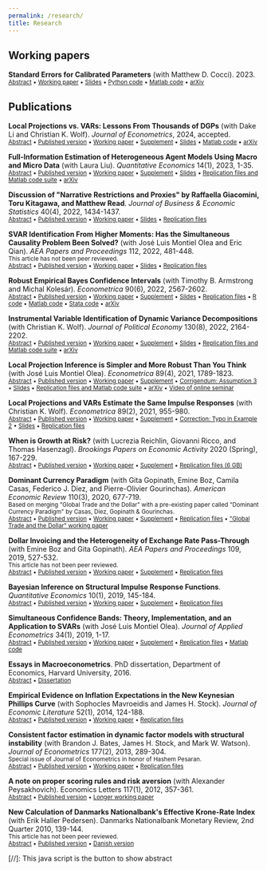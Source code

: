 ```yaml
---
permalink: /research/
title: Research
---
```


## Working papers

**Standard Errors for Calibrated Parameters** (with Matthew D. Cocci). 2023.\
<small><a href="#/" onclick="visib('calibration')">Abstract</a> &bull; [Working paper](../files/calibration.pdf) &bull; [Slides](../files/calibration_slides.pdf) &bull; [Python code](https://github.com/mikkelpm/stderr_calibration_python) &bull; [Matlab code](https://github.com/mikkelpm/stderr_calibration_matlab) &bull; [arXiv](https://arxiv.org/abs/2109.08109)</small>
<div id="calibration" style="display: none; text-align: justify; line-height: 1.1; margin: -1em 0em 1em 0em" ><small>
Calibration, the practice of choosing the parameters of a structural model to match certain empirical moments, can be viewed as minimum distance estimation. Existing standard error formulas for such estimators require a consistent estimate of the correlation structure of the empirical moments, which is often unavailable in practice. Instead, the variances of the individual empirical moments are usually readily estimable. Using only these variances, we derive conservative standard errors and confidence intervals for the structural parameters that are valid even under the worst-case correlation structure. In the over-identified case, we show that the moment weighting scheme that minimizes the worst-case estimator variance amounts to a moment selection problem with a simple solution. Finally, we develop tests of over-identifying or parameter restrictions. We apply our methods empirically to a model of menu cost pricing for multi-product firms and to a heterogeneous agent New Keynesian model.
</small></div>


## Publications

**Local Projections vs. VARs: Lessons From Thousands of DGPs** (with Dake Li and Christian K. Wolf). *Journal of Econometrics*, 2024, accepted.\
<small><a href="#/" onclick="visib('lp-var-simul')">Abstract</a> &bull; [Published version](https://doi.org/10.1016/j.jeconom.2024.105722) &bull; [Working paper](../files/lp_var_simul.pdf) &bull; [Supplement](../files/lp_var_simul_supplement.pdf) &bull; [Slides](../files/lp_var_simul_slides.pdf) &bull; [Matlab code](https://github.com/dake-li/lp_var_simul) &bull; [arXiv](https://arxiv.org/abs/2104.00655)</small>
<div id="lp-var-simul" style="display: none; text-align: justify; line-height: 1.1; margin: -1em 0em 1em 0em" ><small>
We conduct a simulation study of Local Projection (LP) and Vector Autoregression (VAR) estimators of structural impulse responses across thousands of data generating processes, designed to mimic the properties of the universe of U.S. macroeconomic data. Our analysis considers various identification schemes and several variants of LP and VAR estimators, employing bias correction, shrinkage, or model averaging. A clear bias-variance trade-off emerges: LP estimators have lower bias than VAR estimators, but they also have substantially higher variance at intermediate and long horizons. Bias-corrected LP is the preferred method if and only if the researcher overwhelmingly prioritizes bias. For researchers who also care about precision, VAR methods are the most attractive&mdash;Bayesian VARs at short and long horizons, and least-squares VARs at intermediate and long horizons.
</small></div>

**Full-Information Estimation of Heterogeneous Agent Models Using Macro and Micro Data** (with Laura Liu). *Quantitative Economics* 14(1), 2023, 1-35.\
<small><a href="#/" onclick="visib('het_agents')">Abstract</a> &bull; [Published version](https://doi.org/10.3982/QE1810) &bull; [Working paper](../files/het_agents.pdf) &bull; [Supplement](../files/het_agents_supplement.pdf) &bull; [Slides](../files/het_agents_slides.pdf) &bull; [Replication files and Matlab code suite](https://github.com/mikkelpm/het_agents_bayes) &bull; [arXiv](https://arxiv.org/abs/2101.04771)</small>
<div id="het_agents" style="display: none; text-align: justify; line-height: 1.1; margin: -1em 0em 1em 0em" ><small>
We develop a generally applicable full-information inference method for heterogeneous agent models, combining aggregate time series data and repeated cross sections of micro data. To handle unobserved aggregate state variables that affect cross-sectional distributions, we compute a numerically unbiased estimate of the model-implied likelihood function. Employing the likelihood estimate in a Markov Chain Monte Carlo algorithm, we obtain fully efficient and valid Bayesian inference. Evaluation of the micro part of the likelihood lends itself naturally to parallel computing. Numerical illustrations in models with heterogeneous households or firms demonstrate that the proposed full-information method substantially sharpens inference relative to using only macro data, and for some parameters micro data is essential for identification.
</small></div>

**Discussion of "Narrative Restrictions and Proxies" by Raffaella Giacomini, Toru Kitagawa, and Matthew Read**. *Journal of Business & Economic Statistics* 40(4), 2022, 1434-1437.\
<small><a href="#/" onclick="visib('narrative_discussion')">Abstract</a> &bull; [Published version](https://doi.org/10.1080/07350015.2022.2096042) &bull; [Working paper](../files/narrative_discussion.pdf) &bull; [Slides](../files/narrative_discussion_slides.pdf) &bull; [Replication files](../files/narrative_discussion_replication.zip)</small>
<div id="narrative_discussion" style="display: none; text-align: justify; line-height: 1.1; margin: -1em 0em 1em 0em" ><small>
In this discussion of an insightful paper by Giacomini, Kitagawa & Read (GKR), I make two points. First, the proxy approach to exploiting narrative restrictions has several appealing robustness properties relative to the likelihood approaches of Antolín-Díaz &amp; Rubio-Ramírez&nbsp;(2018) and GKR (2021): The proxy approach allows the narrative signals to be imperfect and arrive non-randomly, and furthermore, the economic shocks are allowed to be non-invertible. Second, the weak instrument problem that GKR discuss can be overcome by using procedures designed for small samples, such as permutation tests.
</small></div>

**SVAR Identification From Higher Moments: Has the Simultaneous Causality Problem Been Solved?** (with José Luis Montiel Olea and Eric Qian). *AEA Papers and Proceedings* 112, 2022, 481-448.\
<small>This article has not been peer reviewed.<br>
<a href="#/" onclick="visib('higher_moments')">Abstract</a> &bull; [Published version](https://doi.org/10.1257/pandp.20221047) &bull; [Working paper](../files/svar_higher_moments.pdf) &bull; [Slides](../files/svar_higher_moments_slides.pdf) &bull; [Replication files](https://github.com/eric-qian/higher_moments)</small>
<div id="higher_moments" style="display: none; text-align: justify; line-height: 1.1; margin: -1em 0em 1em 0em" ><small>
Two recent strands of the literature on Structural Vector Autoregressions (SVARs) use higher moments for identification. One of them exploits independence and non-Gaussianity of the shocks; the other, stochastic volatility (heteroskedasticity). These approaches achieve point identification without imposing exclusion or sign restrictions. &nbsp;We review this work critically, and contrast its goals with the separate research program that has pushed for macroeconometrics to rely more heavily on credible economic restrictions and institutional knowledge, as is the standard in microeconometric policy evaluation. Identification based on higher moments imposes substantively stronger assumptions on the shock process than standard second-order SVAR identification methods do. We recommend that these assumptions be tested in applied work. Even when the assumptions are not rejected, inference based on higher moments necessarily demands more from a finite sample than standard approaches do. Thus, in our view, weak identification issues should be given high priority by applied users.
</small></div>

**Robust Empirical Bayes Confidence Intervals** (with Timothy B. Armstrong and Michal Kolesár). *Econometrica* 90(6), 2022, 2567-2602.\
<small><a href="#/" onclick="visib('ebci')">Abstract</a> &bull; [Published version](https://doi.org/10.3982/ECTA18597) &bull; [Working paper](../files/ebci.pdf) &bull; [Supplement](../files/ebci_supplement.pdf) &bull; [Slides](../files/ebci_slides.pdf) &bull; [Replication files](../files/ebci_replication.zip) &bull; [R code](https://github.com/kolesarm/ebci) &bull; [Matlab code](https://github.com/mikkelpm/ebci_matlab) &bull; [Stata code](https://github.com/kolesarm/ebciStata) &bull; [arXiv](https://arxiv.org/abs/2004.03448)</small>
<div id="ebci" style="display: none; text-align: justify; line-height: 1.1; margin: -1em 0em 1em 0em" ><small>
We construct robust empirical Bayes confidence intervals (EBCIs) in a normal means problem. The intervals are centered at the usual linear empirical Bayes estimator, but use a critical value accounting for shrinkage. Parametric EBCIs that assume a normal distribution for the means (Morris, 1983) may substantially undercover when this assumption is violated. In contrast, our EBCIs control coverage regardless of the means distribution, while remaining close in length to the parametric EBCIs when the means are indeed Gaussian. If the means are treated as fixed, our EBCIs have an average coverage guarantee: the coverage probability is at least $1-\alpha$ on average across the $n$ EBCIs for each of the means. Our empirical application considers the effects of U.S. neighborhoods on intergenerational mobility.
</small></div>

**Instrumental Variable Identification of Dynamic Variance Decompositions** (with Christian K. Wolf). *Journal of Political Economy* 130(8), 2022, 2164-2202.\
<small><a href="#/" onclick="visib('decomp_iv')">Abstract</a> &bull; [Published version](https://doi.org/10.1086/720141) &bull; [Working paper](../files/decomp_iv.pdf) &bull; [Supplement](../files/decomp_iv_supplement.pdf) &bull; [Slides](../files/decomp_iv_slides.pdf) &bull; [Replication files and Matlab code suite](https://github.com/mikkelpm/svma_iv) &bull; [arXiv](http://arxiv.org/abs/2011.01380)</small>
<div id="decomp_iv" style="display: none; text-align: justify; line-height: 1.1; margin: -1em 0em 1em 0em" ><small>
Macroeconomists increasingly use external sources of exogenous variation for causal inference. However, unless such external instruments (proxies) capture the underlying shock without measurement error, existing methods are silent on the importance of that shock for macroeconomic fluctuations. We show that, in a general moving average model with external instruments, variance decompositions for the instrumented shock are interval-identified, with informative bounds. Various additional restrictions guarantee point identification of both variance and historical decompositions. Unlike SVAR analysis, our methods do not require invertibility. Applied to U.S. data, they give a tight upper bound on the importance of monetary shocks for inflation dynamics.
</small></div>

**Local Projection Inference is Simpler and More Robust Than You Think** (with José Luis Montiel Olea). *Econometrica* 89(4), 2021, 1789-1823.\
<small><a href="#/" onclick="visib('lp_inference')">Abstract</a> &bull; [Published version](https://doi.org/10.3982/ECTA18756) &bull; [Working paper](../files/lp_inference.pdf) &bull; [Supplement](../files/lp_inference_supplement.pdf) &bull; [Corrigendum: Assumption 3](../files/lp_inference_corrigendum.pdf) &bull; [Slides](../files/lp_inference_slides.pdf) &bull; [Replication files and Matlab code suite](https://github.com/jm4474/Lag-augmented_LocalProjections) &bull; [arXiv](https://arxiv.org/abs/2007.13888) &bull; [Video of online seminar](https://youtu.be/UrFoU8GsoBs)</small>
<div id="lp_inference" style="display: none; text-align: justify; line-height: 1.1; margin: -1em 0em 1em 0em" ><small>
Applied macroeconomists often compute confidence intervals for impulse responses using local projections, i.e., direct linear regressions of future outcomes on current covariates. This paper proves that local projection inference robustly handles two issues that commonly arise in applications: highly persistent data and the estimation of impulse responses at long horizons. &nbsp;We consider local projections that control for lags of the variables in the regression. We show that lag-augmented local projections with normal critical values are asymptotically valid uniformly over (i) both stationary and non-stationary data, and also over (ii) a wide range of response horizons. Moreover, lag augmentation obviates the need to correct standard errors for serial correlation in the regression residuals. Hence, local projection inference is arguably both simpler than previously thought and more robust than standard autoregressive inference, whose validity is known to depend sensitively on the persistence of the data and on the length of the horizon.
</small></div>

**Local Projections and VARs Estimate the Same Impulse Responses** (with Christian K. Wolf). *Econometrica* 89(2), 2021, 955-980.\
<small><a href="#/" onclick="visib('lp_var')">Abstract</a> &bull; [Published version](https://doi.org/10.3982/ECTA17813) &bull; [Working paper](../files/lp_var.pdf) &bull; [Supplement](../files/lp_var_supplement.pdf) &bull; [Correction: Typo in Example 2](../files/lp_var_corrigendum.pdf) &bull; [Slides](../files/lp_var_slides.pdf) &bull; [Replication files](../files/lp_var_replication.zip)</small>
<div id="lp_var" style="display: none; text-align: justify; line-height: 1.1; margin: -1em 0em 1em 0em" ><small>
We prove that local projections (LPs) and Vector Autoregressions (VARs) estimate the same impulse responses. This nonparametric result only requires unrestricted lag structures. We discuss several implications: (i) LP and VAR estimators are not conceptually separate procedures; instead, they are simply two dimension reduction techniques with common estimand but different finite-sample properties. (ii) VAR-based structural identification -&nbsp;including short-run, long-run, or sign restrictions -&nbsp;can equivalently be performed using LPs, and <em>vice versa</em>. (iii) Structural estimation with an instrument (proxy) can be carried out by ordering the instrument first in a recursive VAR, even under non-invertibility. (iv) Linear VARs are as robust to non-linearities as linear LPs.
</small></div>

**When is Growth at Risk?** (with Lucrezia Reichlin, Giovanni Ricco, and Thomas Hasenzagl). *Brookings Papers on Economic Activity* 2020 (Spring), 167-229.\
<small><a href="#/" onclick="visib('gar')">Abstract</a> &bull; [Published version](https://www.brookings.edu/bpea-articles/when-is-growth-at-risk/) &bull; [Working paper](../files/gar.pdf) &bull; [Supplement](../files/gar_supplement.pdf) &bull; [Replication files (6 GB)](https://www.dropbox.com/s/68lmjwgzfexvap2/replication_files.zip?dl=0)</small>
<div id="gar" style="display: none; text-align: justify; line-height: 1.1; margin: -1em 0em 1em 0em" ><small>
This paper empirically evaluates the potentially non-linear nexus between financial indicators and the distribution of future GDP growth, using a rich set of macroeconomic and financial variables covering 13 advanced economies. We evaluate the out-of-sample forecast performance of financial variables for GDP growth, including a fully real-time exercise based on a flexible non-parametric model. We also use a parametric model to estimate the moments of the time-varying distribution of GDP and evaluate their in-sample estimation uncertainty. Our overall conclusion is pessimistic: Moments other than the conditional mean are poorly estimated, and no predictors we consider provide robust and precise advance warnings of tail risks or indeed about any features of the GDP growth distribution other than the mean. In particular, financial variables contribute little to such distributional forecasts, beyond the information contained in real indicators.
</small></div>

**Dominant Currency Paradigm** (with Gita Gopinath, Emine Boz, Camila Casas, Federico J. Díez, and Pierre-Olivier Gourinchas). *American Economic Review* 110(3), 2020, 677-719.\
<small>Based on merging "Global Trade and the Dollar" with a pre-existing paper called "Dominant Currency Paradigm" by Casas, Diez, Gopinath & Gourinchas.<br>
<a href="#/" onclick="visib('dcp')">Abstract</a> &bull; [Published version](https://www.aeaweb.org/articles?id=10.1257/aer.20171201) &bull; [Working paper](../files/dcp.pdf) &bull; [Supplement](../files/dcp_supplement.pdf) &bull; [Replication files](https://doi.org/10.3886/E111161V1) &bull; ["Global Trade and the Dollar" working paper](../files/global_trade_dollar.pdf)</small>
<div id="dcp" style="display: none; text-align: justify; line-height: 1.1; margin: -1em 0em 1em 0em" ><small>
We propose a 'dominant currency paradigm' with three key features: dominant currency pricing, pricing complementarities, and imported inputs in production. We test this paradigm using a new data set of bilateral price and volume indices for more than 2,500 country pairs that covers 91% of world trade, as well as detailed firm-product-country data for Colombian exports and imports. In strong support of the paradigm we find that: (1) Non-commodities terms of trade are uncorrelated with exchange rates. (2) The dollar exchange rate quantitatively dominates the bilateral exchange rate in price pass-through and trade elasticity regressions, and this effect is increasing in the share of imports invoiced in dollars. (3) U.S. import volumes are significantly less sensitive to bilateral exchange rates, compared to other countries' imports. (4) A 1% U.S. dollar appreciation against all other currencies predicts a 0.6% decline within a year in the volume of total trade between countries in the rest of the world, controlling for the global business cycle. We characterize the transmission of, and spillovers from, monetary policy shocks in this environment.
</small></div>

**Dollar Invoicing and the Heterogeneity of Exchange Rate Pass-Through** (with Emine Boz and Gita Gopinath). *AEA Papers and Proceedings* 109, 2019, 527-532.\
<small>This article has not been peer reviewed.<br>
<a href="#/" onclick="visib('dollar_inv_het')">Abstract</a> &bull; [Published version](https://www.aeaweb.org/articles?id=10.1257/pandp.20191009) &bull; [Working paper](../files/dollar_inv_het.pdf) &bull; [Supplement](../files/dollar_inv_het_supplement.pdf) &bull; [Replication files](https://www.dropbox.com/s/1o467vl6cuf4hq4/code_data.zip?dl=0)</small>
<div id="dollar_inv_het" style="display: none; text-align: justify; line-height: 1.1; margin: -1em 0em 1em 0em" ><small>
We show empirically that the variation across country pairs in exchange rate pass-through and trade elasticity is meaningfully explained by the dollar's dominance as invoicing currency. We use a hierarchical Bayesian approach to directly and flexibly model pass-through heterogeneity conditional on the invoicing currency share. We estimate that the importer's country-level dollar invoicing share explains 15 percent of the overall variance across trading pairs in dollar exchange rate pass-through into bilateral prices.
</small></div>

**Bayesian Inference on Structural Impulse Response Functions**. *Quantitative Economics* 10(1), 2019, 145-184.\
<small><a href="#/" onclick="visib('irf_bayes')">Abstract</a> &bull; [Published version](http://qeconomics.org/ojs/index.php/qe/article/view/644) &bull; [Working paper](../files/irf_bayes.pdf) &bull; [Supplement](../files/irf_bayes_supplement.pdf) &bull; [Replication files](../files/irf_bayes_replication.zip)</small>
<div id="irf_bayes" style="display: none; text-align: justify; line-height: 1.1; margin: -1em 0em 1em 0em" ><small>
I propose to estimate structural impulse responses from macroeconomic time series by doing Bayesian inference on the Structural Vector Moving Average representation of the data. This approach has two advantages over Structural Vector Autoregressions. First, it imposes prior information directly on the impulse responses in a flexible and transparent manner. Second, it can handle noninvertible impulse response functions, which are often encountered in applications. Rapid simulation of the posterior distribution of the impulse responses is possible using an algorithm that exploits the Whittle likelihood. The impulse responses are partially identified, and I derive the frequentist asymptotics of the Bayesian procedure to show which features of the prior information are updated by the data. The procedure is used to estimate the effects of technological news shocks on the U.S. business cycle.
</small></div>

**Simultaneous Confidence Bands: Theory, Implementation, and an Application to SVARs** (with José Luis Montiel Olea). *Journal of Applied Econometrics* 34(1), 2019, 1-17.\
<small><a href="#/" onclick="visib('conf_band')">Abstract</a> &bull; [Published version](http://dx.doi.org/10.1002/jae.2656) &bull; [Working paper](../files/conf_band.pdf) &bull; [Supplement](../files/conf_band_supplement.pdf) &bull; [Replication files](http://qed.econ.queensu.ca/jae/datasets/monteil001/) &bull; [Matlab code](https://github.com/jm4474/Confidence_Bands)</small>
<div id="conf_band" style="display: none; text-align: justify; line-height: 1.1; margin: -1em 0em 1em 0em" ><small>
Simultaneous confidence bands are versatile tools for visualizing estimation uncertainty for parameter vectors, such as impulse response functions. In linear models, it is known that that the sup-t confidence band is narrower than commonly used alternatives, for example Bonferroni and projection bands. We show that the same ranking applies asymptotically&nbsp;even in general nonlinear models, such as VARs. Moreover, we provide further justification for the sup-t band by showing that it is the optimal default choice when the researcher does not know the audience's preferences. Complementing existing plug-in and bootstrap implementations, we propose a computationally convenient Bayesian sup-t band with exact finite-sample simultaneous credibility. In an application to SVAR impulse response function estimation, the sup-t band - which has been surprisingly overlooked in this setting - is at least 35% narrower than other off-the-shelf simultaneous bands.
</small></div>

**Essays in Macroeconometrics**. PhD dissertation, Department of Economics, Harvard University, 2016.\
<small><a href="#/" onclick="visib('dissertation')">Abstract</a> &bull; [Dissertation](../files/dissertation_mikkel_plagborg_moller.pdf)</small>
<div id="dissertation" style="display: none; text-align: justify; line-height: 1.1; margin: -1em 0em 1em 0em" ><small>
This dissertation consists of three independent chapters on econometric methods for macroeconomic analysis. In the first chapter, I propose to estimate structural impulse response functions from macroeconomic time series by doing Bayesian inference on the Structural Vector Moving Average representation of the data. This approach has two advantages over Structural Vector Autoregression analysis: It imposes prior information directly on the impulse responses in a flexible and transparent manner, and it can handle noninvertible impulse response functions. The second chapter, which is coauthored with B. J. Bates, J. H. Stock, and M. W. Watson, considers the estimation of dynamic factor models when there is temporal instability in the factor loadings. We show that the principal components estimator is robust to empirically large amounts of instability. The robustness carries over to regressions based on estimated factors, but not to estimation of the number of factors. In the third chapter, I develop shrinkage methods for smoothing an estimated impulse response function. I propose a data-dependent criterion for selecting the degree of smoothing to optimally trade off bias and variance, and I devise novel shrinkage confidence sets with valid frequentist coverage.
</small></div>

**Empirical Evidence on Inflation Expectations in the New Keynesian Phillips Curve** (with Sophocles Mavroeidis and James H. Stock). *Journal of Economic Literature* 52(1), 2014, 124-188.\
<small><a href="#/" onclick="visib('infl_expns_nkpc')">Abstract</a> &bull; [Published version](http://dx.doi.org/10.1257/jel.52.1.124) &bull; [Working paper](../files/infl_expns_nkpc.pdf) &bull; [Replication files](https://www.aeaweb.org/jel/app/mar14_Mav_doc.zip)</small>
<div id="infl_expns_nkpc" style="display: none; text-align: justify; line-height: 1.1; margin: -1em 0em 1em 0em" ><small>
We review the main identification strategies and empirical evidence on the role of expectations in the New Keynesian Phillips curve, paying particular attention to the issue of weak identification. Our goal is to provide a clear understanding of the role of expectations that integrates across the different papers and specifications in the literature. We discuss the properties of the various limited-information econometric methods used in the literature and provide explanations of why they produce conflicting results. Using a common dataset and a flexible empirical approach, we find that researchers are faced with substantial specification uncertainty, as different combinations of various a priori reasonable specification choices give rise to a vast set of point estimates. Moreover, given a specification, estimation is subject to considerable sampling uncertainty due to weak identification. We highlight the assumptions that seem to matter most for identification and the configuration of point estimates. We conclude that the literature has reached a limit on how much can be learned about the New Keynesian Phillips curve from aggregate macroeconomic time series. New identification approaches and new datasets are needed to reach an empirical consensus.
</small></div>

**Consistent factor estimation in dynamic factor models with structural instability** (with Brandon J. Bates, James H. Stock, and Mark W. Watson). *Journal of Econometrics* 177(2), 2013, 289-304.\
<small>Special issue of Journal of Econometrics in honor of Hashem Pesaran.<br>
<a href="#/" onclick="visib('dfm_instability')">Abstract</a> &bull; [Published version](http://dx.doi.org/10.1016/j.jeconom.2013.04.014) &bull; [Working paper](../files/dfm_instability.pdf) &bull; [Replication files](../files/dfm_instability_replication.zip)</small>
<div id="dfm_instability" style="display: none; text-align: justify; line-height: 1.1; margin: -1em 0em 1em 0em" ><small>
This paper considers the estimation of approximate dynamic factor models when there is temporal instability in the factor loadings. We characterize the type and magnitude of instabilities under which the principal components estimator of the factors is consistent and find that these instabilities can be larger than earlier theoretical calculations suggest. We also discuss implications of our results for the robustness of regressions based on the estimated factors and of estimates of the number of factors in the presence of parameter instability. Simulations calibrated to an empirical application indicate that instability in the factor loadings has a limited impact on estimation of the factor space and diffusion index forecasting, whereas estimation of the number of factors is more substantially affected.
</small></div>

**A note on proper scoring rules and risk aversion** (with Alexander Peysakhovich). Economics Letters 117(1), 2012, 357-361.\
<small><a href="#/" onclick="visib('scoring_rules')">Abstract</a> &bull; [Published version](http://dx.doi.org/10.1016/j.econlet.2012.05.030) &bull; [Longer working paper](../files/scoring_rules.pdf)</small>
<div id="scoring_rules" style="display: none; text-align: justify; line-height: 1.1; margin: -1em 0em 1em 0em" ><small>
When risk averse forecasters are presented with risk neutral proper scoring rules, they report probabilities whose ratios are shaded towards 1. If elicited probabilities are used as inputs to decision-making, naive elicitors may violate first-order stochastic dominance.
</small></div>

**New Calculation of Danmarks Nationalbank's Effective Krone-Rate Index** (with Erik Haller Pedersen). Danmarks Nationalbank Monetary Review, 2nd Quarter 2010, 139-144.\
<small>This article has not been peer reviewed.<br>
<a href="#/" onclick="visib('efer')">Abstract</a> &bull; [Published version](http://www.nationalbanken.dk/en/publications/Documents/2010/07/new_calculation_2Q_2010_A.pdf) &bull; [Danish version](http://www.nationalbanken.dk/da/publikationer/Documents/2010/06/kvo_2kvt_dk.pdf)</small>
<div id="efer" style="display: none; text-align: justify; line-height: 1.1; margin: -1em 0em 1em 0em" ><small>
Danmarks Nationalbank regularly publishes an index of the development in the strength of the krone, the effective krone-rate index, and an index of the competitiveness of the Danish manufacturing sector, the real effective krone-rate index. Changing trade patterns make it necessary to revise the weights of the currencies in the index from time to time. The 2009 weights are presented below. The most recent revision of the weights is documented in Pedersen (2004).
</small></div>


[//]: This java script is the button to show abstract
<script>
 function visib(id) {
  var x = document.getElementById(id);
  if (x.style.display === "block") {
    x.style.display = "none";
  } else {
    x.style.display = "block";
  }
}
</script>